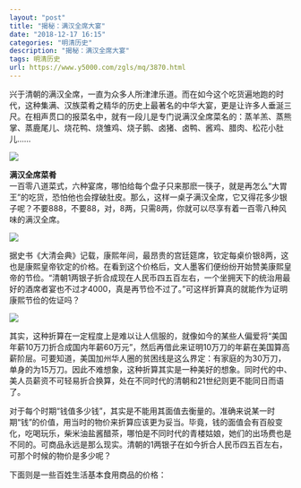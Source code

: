 ```yaml
---
layout: "post"
title: "揭秘：满汉全席大宴"
date: "2018-12-17 16:15"
categories: "明清历史"
description: "揭秘：满汉全席大宴"
tags: 明清历史
url: https://www.y5000.com/zgls/mq/3870.html
---
```






兴于清朝的满汉全席，一直为众多人所津津乐道。而在如今这个吃货遍地跑的时代，这种集满、汉族菜肴之精华的历史上最著名的中华大宴，更是让许多人垂涎三尺。在相声贯口的报菜名中，就有一段儿是专门说满汉全席菜名的：蒸羊羔、蒸熊掌、蒸鹿尾儿、烧花鸭、烧雏鸡、烧子鹅、卤猪、卤鸭、酱鸡、腊肉、松花小肚儿……

![](/uploads/allimg/161025/6-1610251JRL45.JPG)

**满汉全席菜肴**  
一百零八道菜式，六种宴席，哪怕给每个盘子只来那麽一筷子，就是再怎么“大胃王”的吃货，恐怕他也会撑破肚皮。那么，这样一桌子满汉全席，它又得花多少银子呢？不要888，不要88，对，8两，只需8两，你就可以尽享有着一百零八种风味的满汉全席。

![](/uploads/allimg/161025/6-1610251K023217.JPG)

据史书《大清会典》记载，康熙年间，最昂贵的宫廷筵席，钦定每桌价银8两，这也是康熙皇帝钦定的价格。在看到这个价格后，文人墨客们便纷纷开始赞美康熙皇帝的节俭。“清朝1两银子折合成现在人民币四五百左右，一个坐拥天下的统治用最好的酒席者宴也不过才4000，真是再节俭不过了。”可这样折算真的就能作为证明康熙节俭的佐证吗？

![](/uploads/allimg/161025/6-1610251K0362G.JPG)

其实，这种折算在一定程度上是难以让人信服的，就像如今的某些人偏爱将“美国年薪10万刀折合成国内年薪60万元”，然后再借此来证明10万刀的年薪在美国算高薪阶层。可要知道，美国加州华人圈的贫困线是这么界定：有家庭的为30万刀，单身的为15万刀。因此不难想象，这种折算其实是一种美好的想象。同时代的中、美人员薪资不可轻易折合换算，处在不同时代的清朝和21世纪则更不能同日而语了。

对于每个时期“钱值多少钱”，其实是不能用其面值去衡量的。准确来说某一时期“钱”的价值，用当时的物价来折算应该更为妥当。毕竟，钱的面值会有百般变化，吃喝玩乐，柴米油盐酱醋茶，哪怕是不同时代的青楼姑娘，她们的出场费也是不同的。可商品永远是那么现实。清朝的1两银子在如今折合人民币四五百左右，可那个时候的物价是多少呢？

下面则是一些百姓生活基本食用商品的价格：
